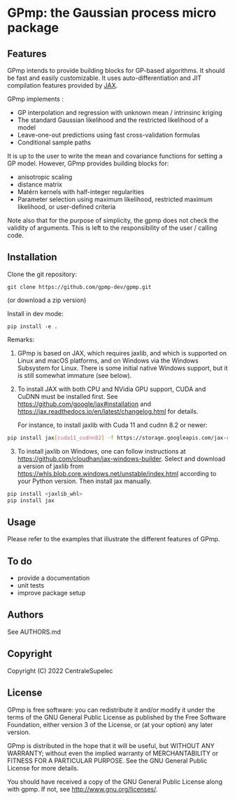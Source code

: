 # GPmp: the Gaussian process micro package

## Features

GPmp intends to provide building blocks for GP-based algorithms.
It should be fast and easily customizable. It uses auto-differentiation
and JIT compilation features provided by [JAX](https://jax.readthedocs.io/).

GPmp implements :
* GP interpolation and regression with unknown mean / intrinsinc kriging
* The standard Gaussian likelihood and the restricted likelihood of a model
* Leave-one-out predictions using fast cross-validation formulas
* Conditional sample paths

It is up to the user to write the mean and covariance functions for
setting a GP model. However, GPmp provides building blocks for:
* anisotropic scaling
* distance matrix
* Matérn kernels with half-integer regularities
* Parameter selection using maximum likelihood, restricted maximum
  likelihood, or user-defined criteria

Note also that for the purpose of simplicity, the gpmp does not
check the validity of arguments. This is left to the responsibility
of the user / calling code.

## Installation

Clone the git repository:
```
git clone https://github.com/gpmp-dev/gpmp.git
```
(or download a zip version)

Install in dev mode:
```
pip install -e .
```

Remarks:

1. GPmp is based on JAX, which requires jaxlib, and which is
   supported on Linux and macOS platforms, and on Windows via the
   Windows Subsystem for Linux. There is some initial native Windows
   support, but it is still somewhat immature (see below).

2. To install JAX with both CPU and NVidia GPU support, CUDA and CuDNN
   must be installed first. See
   https://github.com/google/jax#installation and
   https://jax.readthedocs.io/en/latest/changelog.html for details.

   For instance, to install jaxlib  with Cuda 11 and cudnn 8.2 or newer:
```bash   
pip install jax[cuda11_cudnn82] -f https://storage.googleapis.com/jax-releases/jax_releases.html
```
   
3. To install jaxlib on Windows, one can follow instructions at
   https://github.com/cloudhan/jax-windows-builder.  Select and
   download a version of jaxlib from
   https://whls.blob.core.windows.net/unstable/index.html according to
   your Python version. Then install jax manually.

```powershell
pip install <jaxlib_whl>
pip install jax
```

## Usage

Please refer to the examples that illustrate the different features of GPmp.

## To do

* provide a documentation
* unit tests
* improve package setup

## Authors

 See AUTHORS.md

## Copyright

 Copyright (C) 2022 CentraleSupelec

## License

 GPmp is free software: you can redistribute it and/or modify it
 under the terms of the GNU General Public License as published by
 the Free Software Foundation, either version 3 of the License, or
 (at your option) any later version.

 GPmp is distributed in the hope that it will be useful, but WITHOUT
 ANY WARRANTY; without even the implied warranty of MERCHANTABILITY
 or FITNESS FOR A PARTICULAR PURPOSE. See the GNU General Public
 License for more details.

 You should have received a copy of the GNU General Public License
 along with gpmp. If not, see http://www.gnu.org/licenses/.
